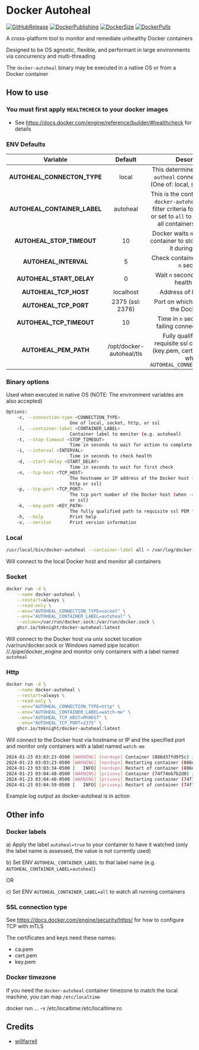 # Docker Autoheal

[![GitHubRelease][GitHubReleaseBadge]][GitHubReleaseLink]
[![DockerPublishing][DockerPublishingBadge]][DockerLink]
[![DockerSize][DockerSizeBadge]][DockerLink]
[![DockerPulls][DockerPullsBadge]][DockerLink]

A cross-platform tool to monitor and remediate unhealthy Docker containers

Designed to be OS agnostic, flexible, and performant in large environments via concurrency and multi-threading

The `docker-autoheal` binary may be executed in a native OS or from a Docker container

## How to use

### You must first apply `HEALTHCHECK` to your docker images

- See <https://docs.docker.com/engine/reference/builder/#healthcheck> for details

### ENV Defaults

| Variable                     | Default               | Description                                           |
|:----------------------------:|:---------------------:|:-----------------------------------------------------:|
| **AUTOHEAL_CONNECTON_TYPE**  | local                 | This determines how `docker-autheal` connects to Docker (One of: local, socket, http, ssl                                                               |
| **AUTOHEAL_CONTAINER_LABEL** | autoheal              | This is the container label that `docker-autoheal` will use as filter criteria for monitoring - or set to `all` to simply monitor all containers on the host |
| **AUTOHEAL_STOP_TIMEOUT**    | 10                    | Docker waits `n` seconds for a container to stop before killing it during restarts <!-- (overridable via label; see below) -->                            |
| **AUTOHEAL_INTERVAL**        | 5                     | Check container health every `n` seconds              |
| **AUTOHEAL_START_DELAY**     | 0                     | Wait `n` seconds before first health check            |
| **AUTOHEAL_TCP_HOST**        | localhost             | Address of Docker host                                |
| **AUTOHEAL_TCP_PORT**        | 2375 (ssl: 2376)      | Port on which to connect to the Docker host           |
| **AUTOHEAL_TCP_TIMEOUT**     | 10                    | Time in `n` seconds before failing connection attempt |
| **AUTOHEAL_PEM_PATH**       | /opt/docker-autoheal/tls | Fully qualified path to requisite ssl certificate files (key.pem, cert.pem, ca.pem) when `AUTOHEAL_CONNECTION_TYPE=ssl`                                  |
<!--
|**WEBHOOK_URL**               |                       |Post messages to the webhook following actions on unhealthy container                                                                              |
-->

<!--
### Optional Container Labels

| Label                             | Value    | Description                                                                                                                       |
|:---------------------------------:|:--------:|:---------------------------------------------------------------------------------------------------------------------------------:|
| **autoheal.stop.timeout**         | 20       | Per container override of the stop timeout (in seconds) during restart                                                            |
-->

### Binary options 

Used when executed in native OS (NOTE: The environment variables are also accepted)

```bash
Options:
    -c, --connection-type <CONNECTION_TYPE>
                        One of local, socket, http, or ssl
    -l, --container-label <CONTAINER_LABEL>
                        Container label to monitor (e.g. autoheal)
    -t, --stop-timeout <STOP_TIMEOUT>
                        Time in seconds to wait for action to complete
    -i, --interval <INTERVAL>
                        Time in seconds to check health
    -d, --start-delay <START_DELAY>
                        Time in seconds to wait for first check
    -n, --tcp-host <TCP_HOST>
                        The hostname or IP address of the Docker host (when -c
                        http or ssl)
    -p, --tcp-port <TCP_PORT>
                        The tcp port number of the Docker host (when -c http
                        or ssl)
    -k, --key-path <KEY_PATH>
                        The fully qualified path to requisite ssl PEM files
    -h, --help          Print help
    -v, --version       Print version information
```

### Local

```bash
/usr/local/bin/docker-autoheal --container-label all > /var/log/docker-autoheal.log &
```

Will connect to the local Docker host and monitor all containers

### Socket

```bash
docker run -d \
    --name docker-autoheal \
    --restart=always \
    --read-only \
    --env="AUTOHEAL_CONNECTION_TYPE=socket" \
    --env="AUTOHEAL_CONTAINER_LABEL=autoheal" \
    --volume=/var/run/docker.sock:/var/run/docker.sock \
    ghcr.io/tmknight/docker-autoheal:latest
```

Will connect to the Docker host via unix socket location /var/run/docker.sock or Windows named pipe location //./pipe/docker_engine and monitor only containers with a label named `autoheal`

### Http

```bash
docker run -d \
    --name docker-autoheal \
    --restart=always \
    --read-only \
    --env="AUTOHEAL_CONNECTION_TYPE=http" \
    --env="AUTOHEAL_CONTAINER_LABEL=watch-me" \
    --env="AUTOHEAL_TCP_HOST=MYHOST" \
    --env="AUTOHEAL_TCP_PORT=2375" \
    ghcr.io/tmknight/docker-autoheal:latest
```
Will connect to the Docker host via hostname or IP and the specified port and monitor only containers with a label named `watch-me`

```bash
2024-01-23 03:03:23-0500 [WARNING] [nordvpn] Container (886d37fd9f5c) is unhealthy with 3 failures
2024-01-23 03:03:23-0500 [WARNING] [nordvpn] Restarting container (886d37fd9f5c) with 10s timeout
2024-01-23 03:03:34-0500 [   INFO] [nordvpn] Restart of container (886d37fd9f5c) was successful
2024-01-23 03:04:48-0500 [WARNING] [privoxy] Container (74f74eb7b2d0) is unhealthy with 3 failures
2024-01-23 03:04:48-0500 [WARNING] [privoxy] Restarting container (74f74eb7b2d0) with 10s timeout
2024-01-23 03:04:59-0500 [   INFO] [privoxy] Restart of container (74f74eb7b2d0) was successful
```
Example log output as docker-autoheal is in action

## Other info

### Docker labels

a) Apply the label `autoheal=true` to your container to have it watched (only the label name is assessed, the value is not currently used)

b) Set ENV `AUTOHEAL_CONTAINER_LABEL` to that label name (e.g. `AUTOHEAL_CONTAINER_LABEL=autoheal`)

OR

c) Set ENV `AUTOHEAL_CONTAINER_LABEL=all` to watch all running containers

### SSL connection type

See <https://docs.docker.com/engine/security/https/> for how to configure TCP with mTLS

The certificates and keys need these names:

- ca.pem
- cert.pem
- key.pem

### Docker timezone

If you need the `docker-autoheal` container timezone to match the local machine, you can map `/etc/localtime`

docker run ... -v /etc/localtime:/etc/localtime:ro

<!--
## Testing

```bash
docker build -t autoheal .

docker run -d \
    -e AUTOHEAL_CONTAINER_LABEL=all \
    -v /var/run/docker.sock:/var/run/docker.sock \
    autoheal
```
-->

## Credits

- [willfarrell](https://github.com/willfarrell)

[GitHubReleaseBadge]: https://github.com/tmknight/docker-autoheal/actions/workflows/github-release.yml/badge.svg
[GitHubReleaseLink]: https://github.com/tmknight/docker-autoheal/releases
[DockerPublishingBadge]: https://github.com/tmknight/docker-autoheal/actions/workflows/docker-publish.yml/badge.svg
[DockerPullsBadge]: https://badgen.net/docker/pulls/tmknight88/docker-autoheal?icon=docker&label=Docker+Pulls&labelColor=black&color=green
[DockerSizeBadge]: https://badgen.net/docker/size/tmknight88/docker-autoheal?icon=docker&label=Docker+Size&labelColor=black&color=green
[DockerLink]: https://hub.docker.com/r/tmknight88/docker-autoheal
